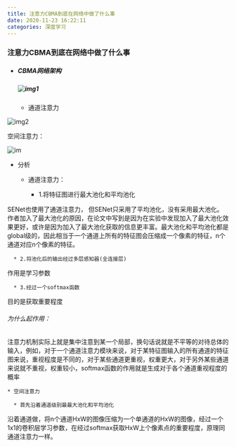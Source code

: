 ```yaml
---
title: 注意力CBMA到底在网络中做了什么事
date: 2020-11-23 16:22:11
categories: 深度学习
---
```

###  注意力CBMA到底在网络中做了什么事

  * #####  CBMA网络架构 

    #####  ![img1](https://img-blog.csdnimg.cn/20200603162817846.png?x-oss-process=image/watermark,type_ZmFuZ3poZW5naGVpdGk,shadow_10,text_aHR0cHM6Ly9ibG9nLmNzZG4ubmV0L3dlaXhpbl80MjkwNzQ3Mw==,size_16,color_FFFFFF,t_70)

    *   通道注意力    <!-- more--> 



![img2](https://img-blog.csdnimg.cn/20200603163856177.png?x-oss-process=image/watermark,type_ZmFuZ3poZW5naGVpdGk,shadow_10,text_aHR0cHM6Ly9ibG9nLmNzZG4ubmV0L3dlaXhpbl80MjkwNzQ3Mw==,size_16,color_FFFFFF,t_70)

空间注意力：

![im](https://img-blog.csdnimg.cn/20200603164706942.png?x-oss-process=image/watermark,type_ZmFuZ3poZW5naGVpdGk,shadow_10,text_aHR0cHM6Ly9ibG9nLmNzZG4ubmV0L3dlaXhpbl80MjkwNzQ3Mw==,size_16,color_FFFFFF,t_70)

  * 分析 

    * 通道注意力： 

      * 1.将特征图进行最大池化和平均池化 

 SENet也使用了通道注意力，
但SENet只采用了平均池化，没有采用最大池化。作者加入了最大池化的原因，在论文中写到是因为在实验中发现加入了最大池化效果更好，或许是因为加入了最大池化获取的信息更丰富。最大池化和平均池化都是global级的，因此相当于一个通道上所有的特征图会压缩成一个像素的特征，n个通道对应n个像素的特征。

      * 2.将池化后的输出经过多层感知器(全连接层) 

作用是学习参数

      * 3.经过一个softmax函数 

目的是获取重要程度

######  为什么起作用：

######
注意力机制实际上就是集中注意到某一个局部，换句话说就是不平等的对待总体的输入，例如，对于一个通道注意力模块来说，对于某特征图输入的所有通道的特征图来说，重视程度是不同的，对于某些通道更重视，权重更大，对于另外某些通道来说就不重视，权重较小，softmax函数的作用就是生成对于各个通道重视程度的概率

    * 空间注意力 
    
      * 首先沿着通道级别最最大池化和平均池化 

沿着通道做，将n个通道HxW的图像压缩为一个单通道的HxW的图像，经过一个1x1的卷积层学习参数，在经过softmax获取HxW上个像素点的重要程度，原理同通道注意力一样。


